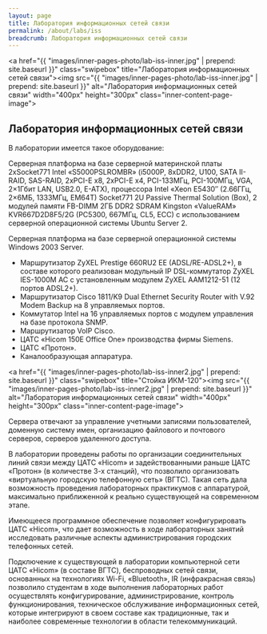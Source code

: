 ```yaml
---
layout: page
title: Лаборатория информационных сетей связи
permalink: /about/labs/iss
breadcrumb: Лаборатория информационных сетей связи
---
```

<a href="{{ "images/inner-pages-photo/lab-iss-inner.jpg" | prepend: site.baseurl }}" class="swipebox" title="Лаборатория информационных сетей связи"><img src="{{ "images/inner-pages-photo/lab-iss-inner.jpg" | prepend: site.baseurl }}" alt="Лаборатория информационных сетей связи" width="400px" height="300px" class="inner-content-page-image"></a>

## Лаборатория информационных сетей связи

 В лаборатории имеется такое оборудование:

Серверная платформа на базе серверной материнской платы 2xSocket771 Intel «S5000PSLROMBR» (i5000P, 8xDDR2, U100, SATA II-RAID, SAS-RAID, 2xPCI-E x8, 2xPCI-E x4, PCI-133МГц, PCI-100МГц, VGA, 2×1Гбит LAN, USB2.0, E-ATX), процессора Intel «Xeon E5430″ (2.66ГГц, 2×6МБ, 1333МГц, EM64T) Socket771 2U Passive Thermal Solution (Box), 2 модулей памяти FB-DIMM 2ГБ DDR2 SDRAM Kingston «ValueRAM» KVR667D2D8F5/2G (PC5300, 667МГц, CL5, ECC) с использованием серверной операционной системы Ubuntu Server 2.

Серверная платформа на базе серверной операционной системы Windows 2003 Server.

- Маршрутизатор ZyXEL Prestige 660RU2 EE (ADSL/RE-ADSL2+), в составе которого реализован модульный IP DSL-коммутатор ZyXEL IES-1000M AC с установленным модулем ZyXEL AAM1212-51 (12 портов ADSL2+).
- Маршрутизатор Cisco 1811/K9 Dual Ethernet Security Router with V.92 Modem Backup на 8 управляемых портов.
- Коммутатор Intel на 16 управляемых портов с модулем управления на базе протокола SNMP.
- Маршрутизатор VoIP Cisco.
- ЦАТС «Hіcom 150E Offіce One» производства фирмы Siemens.
- ЦАТС «Протон».
- Каналообразующая аппаратура.

<a href="{{ "images/inner-pages-photo/lab-iss-inner2.jpg" | prepend: site.baseurl }}" class="swipebox" title="Стойка ИКМ-120"><img src="{{ "images/inner-pages-photo/lab-iss-inner2.jpg" | prepend: site.baseurl }}" alt="Лаборатория информационных сетей связи" width="400px" height="300px" class="inner-content-page-image"></a>

Сервера отвечают за управление учетными записями пользователей, доменную систему имен, организацию файлового и почтового серверов, серверов удаленного доступа.

В лаборатории проведены работы по организации соединительных линий связи между ЦАТС «Hіcom» и задействованными раньше ЦАТС «Протон» (в количестве 3-х станций), что позволило организовать «виртуальную городскую телефонную сеть» (ВГТС). Такая сеть дала возможность проведения лабораторных практикумов с аппаратурой, максимально приближенной к реально существующей на современном этапе.

Имеющееся программное обеспечение позволяет конфигурировать ЦАТС «Hіcom», что дает возможность в ходе лабораторных занятий исследовать различные аспекты администрирования городских телефонных сетей.

Подключение к существующей в лаборатории компьютерной сети ЦАТС «Hіcom» (в составе ВГТС), беспроводных сетей связи, основанных на технологиях Wі-Fі, «Bluetooth», ІR (инфракрасная связь) позволило студентам в ходе выполнения лабораторных работ осуществлять конфигурирование, администрирование, контроль функционирования, техническое обслуживание информационных сетей, которые интегрируют в своем составе как традиционные, так и наиболее современные технологии в области телекоммуникаций.
